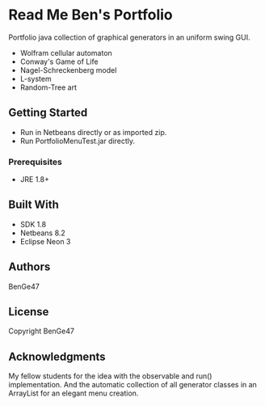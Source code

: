 # Read Me Ben's Portfolio
Portfolio java collection of graphical generators in an uniform swing GUI.
+ Wolfram cellular automaton
+ Conway's Game of Life
+ Nagel-Schreckenberg model
+ L-system
+ Random-Tree art

## Getting Started
+ Run in Netbeans directly or as imported zip.
+ Run PortfolioMenuTest.jar directly.

### Prerequisites
+ JRE 1.8+

## Built With
+ SDK 1.8
+ Netbeans 8.2
+ Eclipse Neon 3

## Authors

BenGe47

## License

Copyright BenGe47

## Acknowledgments

My fellow students for the idea with the observable and run() implementation. 
And the automatic collection of all generator classes in an ArrayList for an 
elegant menu creation. 
